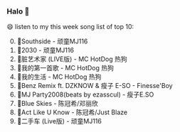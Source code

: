 

### Halo 👋

😄 listen to my this week song list of top 10:

0. 🌈Southside - 顽童MJ116
1. 🌈2030 - 顽童MJ116
2. 🌈脏艺术家 (LIVE版) - MC HotDog 热狗
3. 🌈我的第一首歌 - MC HotDog 热狗
4. 🌈我的生活 - MC HotDog 热狗
5. 🌈Benz Remix ft. DZKNOW & 瘦子 E-SO - Finesse'Boy
6. 🌈MJ Party2008(beats by ezasscul) - 瘦子E.SO
7. 🌈Blue Skies - 陈冠希/邓丽欣
8. 🌈Act Like U Know - 陈冠希/Just Blaze
9. 🌈二手车 (Live版) - 顽童MJ116

